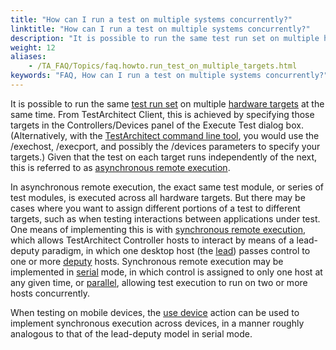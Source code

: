 ```yaml
--- 
title: "How can I run a test on multiple systems concurrently?"
linktitle: "How can I run a test on multiple systems concurrently?"
description: "It is possible to run the same test run set on multiple hardware targets at the same time. From TestArchitect Client , this is achieved by specifying those targets in the Controllers/Devices panel of ..."
weight: 12
aliases: 
    - /TA_FAQ/Topics/faq.howto.run_test_on_multiple_targets.html
keywords: "FAQ, How can I run a test on multiple systems concurrently?"
---
```


It is possible to run the same [test run set](/TA_Glossary/Topics/glossaryTestRunSet.html) on multiple [hardware targets](/TA_Glossary/Topics/glossaryHardwareTarget.html) at the same time. From TestArchitect Client, this is achieved by specifying those targets in the Controllers/Devices panel of the Execute Test dialog box. \(Alternatively, with the [TestArchitect command line tool](/TA_Help/Topics/Test_exec_cmd.html), you would use the /exechost, /execport, and possibly the /devices parameters to specify your targets.\) Given that the test on each target runs independently of the next, this is referred to as [asynchronous remote execution](/TA_Help/Topics/Test_exec_remote_asynchronous.html).

In asynchronous remote execution, the exact same test module, or series of test modules, is executed across all hardware targets. But there may be cases where you want to assign different portions of a test to different targets, such as when testing interactions between applications under test. One means of implementing this is with [synchronous remote execution](/TA_Help/Topics/Test_exec_remote_synchronous.html), which allows TestArchitect Controller hosts to interact by means of a lead-deputy paradigm, in which one desktop host \(the [lead](/TA_Glossary/Topics/glossaryLead.html)\) passes control to one or more [deputy](/TA_Glossary/Topics/glossaryDeputy.html) hosts. Synchronous remote execution may be implemented in [serial](/TA_Help/Topics/Test_exec_remote_synchronous_serial.html) mode, in which control is assigned to only one host at any given time, or [parallel](/TA_Help/Topics/Test_exec_remote_synchronous_parallel.html), allowing test execution to run on two or more hosts concurrently.

When testing on mobile devices, the [use device](/TA_Automation/Topics/bia_use_device.html) action can be used to implement synchronous execution across devices, in a manner roughly analogous to that of the lead-deputy model in serial mode.




